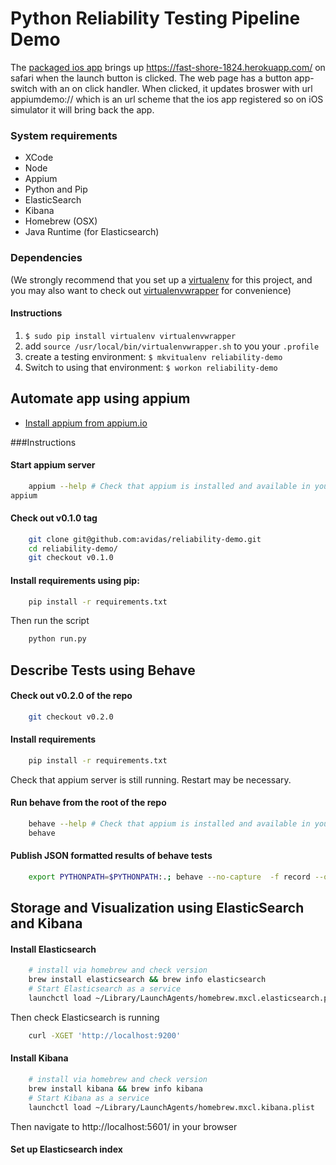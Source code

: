 Python Reliability Testing Pipeline Demo
========================================

The [packaged ios app](/bin) brings up https://fast-shore-1824.herokuapp.com/ on safari when the launch button is clicked. The web page has a button app-switch with an on click handler. When clicked, it updates broswer with url appiumdemo:// which is an url scheme that the ios app registered so on iOS simulator it will bring back the app.

### System requirements
* XCode
* Node
* Appium
* Python and Pip
* ElasticSearch
* Kibana
* Homebrew (OSX)
* Java Runtime (for Elasticsearch)

### Dependencies

(We strongly recommend that you set up a [virtualenv](http://www.virtualenv.org/) for this project, and you may also want to check out [virtualenvwrapper](http://virtualenvwrapper.readthedocs.org/) for convenience)

#### Instructions

1. `$ sudo pip install virtualenv virtualenvwrapper`
2. add `source /usr/local/bin/virtualenvwrapper.sh` to you your `.profile`
3. create a testing environment: `$ mkvitualenv reliability-demo`
4. Switch to using that environment: `$ workon reliability-demo`

## Automate app using appium 

* [Install appium from appium.io](http://appium.io/)

###Instructions

#### Start appium server
```bash
    appium --help # Check that appium is installed and available in your path
appium
```

#### Check out v0.1.0 tag

```bash
    git clone git@github.com:avidas/reliability-demo.git
    cd reliability-demo/
    git checkout v0.1.0
```

#### Install requirements using pip:

```bash
    pip install -r requirements.txt
```

Then run the script

```bash
    python run.py
```

## Describe Tests using Behave

#### Check out v0.2.0 of the repo

```bash
    git checkout v0.2.0
```

#### Install requirements

```bash
    pip install -r requirements.txt
```

Check that appium server is still running. Restart may be necessary.

#### Run behave from the root of the repo
```bash
    behave --help # Check that appium is installed and available in your path
    behave
```

#### Publish JSON formatted results of behave tests

```bash
    export PYTHONPATH=$PYTHONPATH:.; behave --no-capture  -f record --outfile=results.json -f pretty
```

## Storage and Visualization using ElasticSearch and Kibana

#### Install Elasticsearch

```bash
    # install via homebrew and check version
    brew install elasticsearch && brew info elasticsearch
    # Start Elasticsearch as a service
    launchctl load ~/Library/LaunchAgents/homebrew.mxcl.elasticsearch.plist
```

Then check Elasticsearch is running

```bash
    curl -XGET 'http://localhost:9200'
```

#### Install Kibana

```bash
    # install via homebrew and check version
    brew install kibana && brew info kibana
    # Start Kibana as a service
    launchctl load ~/Library/LaunchAgents/homebrew.mxcl.kibana.plist
```

Then navigate to http://localhost:5601/ in your browser

#### Set up Elasticsearch index


